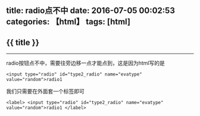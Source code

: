 title: radio点不中
date: 2016-07-05 00:02:53
categories: 【html】
tags: [html]
---
## {{ title }} ##

---

radio按钮点不中，需要往旁边移一点才能点到，这是因为html写的是

```
<input type="radio" id="type2_radio" name="evatype" value="random">radio1
```

我们只需要在外面套一个<label>标签即可

```
<label> <input type="radio" id="type2_radio" name="evatype"	value="random">radio1 </label>
```